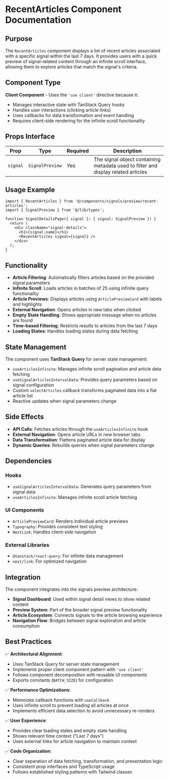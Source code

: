 # RecentArticles Component Documentation

## Purpose

The `RecentArticles` component displays a list of recent articles associated with a specific signal within the last 7 days. It provides users with a quick preview of signal-related content through an infinite scroll interface, allowing them to explore articles that match the signal's criteria.

## Component Type

**Client Component** - Uses the `'use client'` directive because it:
- Manages interactive state with TanStack Query hooks
- Handles user interactions (clicking article links)
- Uses callbacks for data transformation and event handling
- Requires client-side rendering for the infinite scroll functionality

## Props Interface

| Prop | Type | Required | Description |
|------|------|----------|-------------|
| `signal` | `SignalPreview` | Yes | The signal object containing metadata used to filter and display related articles |

## Usage Example

```tsx
import { RecentArticles } from '@/components/signals/preview/recent-articles';
import { SignalPreview } from '@/lib/types';

function SignalDetailsPage({ signal }: { signal: SignalPreview }) {
  return (
    <div className="signal-details">
      <h1>{signal.name}</h1>
      <RecentArticles signal={signal} />
    </div>
  );
}
```

## Functionality

- **Article Filtering**: Automatically filters articles based on the provided signal parameters
- **Infinite Scroll**: Loads articles in batches of 25 using infinite query functionality
- **Article Previews**: Displays articles using `ArticlePreviewCard` with labels and highlights
- **External Navigation**: Opens articles in new tabs when clicked
- **Empty State Handling**: Shows appropriate message when no articles are found
- **Time-based Filtering**: Restricts results to articles from the last 7 days
- **Loading States**: Handles loading states during data fetching

## State Management

The component uses **TanStack Query** for server state management:
- `useArticlesInfinite`: Manages infinite scroll pagination and article data fetching
- `useSignalArticlesIntervalData`: Provides query parameters based on signal configuration
- Custom `selectArticles` callback transforms paginated data into a flat article list
- Reactive updates when signal parameters change

## Side Effects

- **API Calls**: Fetches articles through the `useArticlesInfinite` hook
- **External Navigation**: Opens article URLs in new browser tabs
- **Data Transformation**: Flattens paginated article data for display
- **Dynamic Queries**: Rebuilds queries when signal parameters change

## Dependencies

### Hooks
- `useSignalArticlesIntervalData`: Generates query parameters from signal data
- `useArticlesInfinite`: Manages infinite scroll article fetching

### UI Components
- `ArticlePreviewCard`: Renders individual article previews
- `Typography`: Provides consistent text styling
- `NextLink`: Handles client-side navigation

### External Libraries
- `@tanstack/react-query`: For infinite data management
- `next/link`: For optimized navigation

## Integration

The component integrates into the signals preview architecture:
- **Signal Dashboard**: Used within signal detail views to show related content
- **Preview System**: Part of the broader signal preview functionality
- **Article Ecosystem**: Connects signals to the article browsing experience
- **Navigation Flow**: Bridges between signal exploration and article consumption

## Best Practices

✅ **Architectural Alignment**:
- Uses TanStack Query for server state management
- Implements proper client component pattern with `'use client'`
- Follows component decomposition with reusable UI components
- Exports constants (`BATCH_SIZE`) for configuration

✅ **Performance Optimizations**:
- Memoizes callback functions with `useCallback`
- Uses infinite scroll to prevent loading all articles at once
- Implements efficient data selection to avoid unnecessary re-renders

✅ **User Experience**:
- Provides clear loading states and empty state handling
- Shows relevant time context ("Last 7 days")
- Uses external links for article navigation to maintain context

✅ **Code Organization**:
- Clear separation of data fetching, transformation, and presentation logic
- Consistent prop interfaces and TypeScript usage
- Follows established styling patterns with Tailwind classes